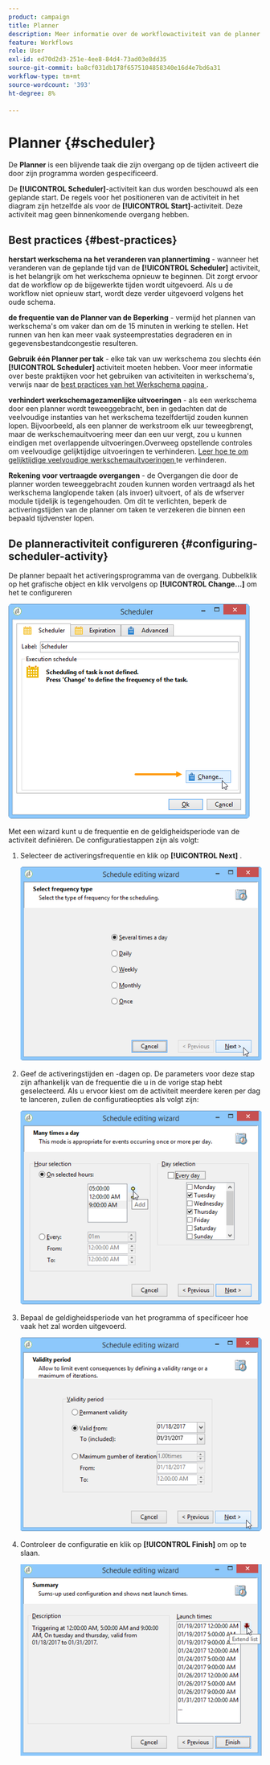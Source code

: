 ```yaml
---
product: campaign
title: Planner
description: Meer informatie over de workflowactiviteit van de planner
feature: Workflows
role: User
exl-id: ed70d2d3-251e-4ee8-84d4-73ad03e8dd35
source-git-commit: ba8cf031db178f6575104858340e16d4e7bd6a31
workflow-type: tm+mt
source-wordcount: '393'
ht-degree: 8%

---
```


# Planner {#scheduler}



De **Planner** is een blijvende taak die zijn overgang op de tijden activeert die door zijn programma worden gespecificeerd.

De **[!UICONTROL Scheduler]**-activiteit kan dus worden beschouwd als een geplande start. De regels voor het positioneren van de activiteit in het diagram zijn hetzelfde als voor de **[!UICONTROL Start]**-activiteit. Deze activiteit mag geen binnenkomende overgang hebben.

## Best practices {#best-practices}

**herstart werkschema na het veranderen van plannertiming** - wanneer het veranderen van de geplande tijd van de **[!UICONTROL Scheduler]** activiteit, is het belangrijk om het werkschema opnieuw te beginnen. Dit zorgt ervoor dat de workflow op de bijgewerkte tijden wordt uitgevoerd. Als u de workflow niet opnieuw start, wordt deze verder uitgevoerd volgens het oude schema.

**de frequentie van de Planner van de Beperking** - vermijd het plannen van werkschema&#39;s om vaker dan om de 15 minuten in werking te stellen. Het runnen van hen kan meer vaak systeemprestaties degraderen en in gegevensbestandcongestie resulteren.

**Gebruik één Planner per tak** - elke tak van uw werkschema zou slechts één **[!UICONTROL Scheduler]** activiteit moeten hebben. Voor meer informatie over beste praktijken voor het gebruiken van activiteiten in werkschema&#39;s, verwijs naar de [ best practices van het Werkschema pagina ](workflow-best-practices.md#using-activities).

**verhindert werkschemagezamenlijke uitvoeringen** - als een werkschema door een planner wordt teweeggebracht, ben in gedachten dat de veelvoudige instanties van het werkschema tezelfdertijd zouden kunnen lopen. Bijvoorbeeld, als een planner de werkstroom elk uur teweegbrengt, maar de werkschemauitvoering meer dan een uur vergt, zou u kunnen eindigen met overlappende uitvoeringen.Overweeg opstellende controles om veelvoudige gelijktijdige uitvoeringen te verhinderen. [ Leer hoe te om gelijktijdige veelvoudige werkschemauitvoeringen ](monitor-workflow-execution.md#preventing-simultaneous-multiple-executions) te verhinderen.

**Rekening voor vertraagde overgangen** - de Overgangen die door de planner worden teweeggebracht zouden kunnen worden vertraagd als het werkschema langlopende taken (als invoer) uitvoert, of als de wfserver module tijdelijk is tegengehouden. Om dit te verlichten, beperk de activeringstijden van de planner om taken te verzekeren die binnen een bepaald tijdvenster lopen.

## De planneractiviteit configureren {#configuring-scheduler-activity}

De planner bepaalt het activeringsprogramma van de overgang. Dubbelklik op het grafische object en klik vervolgens op **[!UICONTROL Change...]** om het te configureren

![](assets/s_user_segmentation_scheduler.png)

Met een wizard kunt u de frequentie en de geldigheidsperiode van de activiteit definiëren. De configuratiestappen zijn als volgt:

1. Selecteer de activeringsfrequentie en klik op **[!UICONTROL Next]** .

   ![](assets/s_user_segmentation_scheduler2.png)

1. Geef de activeringstijden en -dagen op. De parameters voor deze stap zijn afhankelijk van de frequentie die u in de vorige stap hebt geselecteerd. Als u ervoor kiest om de activiteit meerdere keren per dag te lanceren, zullen de configuratieopties als volgt zijn:

   ![](assets/s_user_segmentation_scheduler3.png)

1. Bepaal de geldigheidsperiode van het programma of specificeer hoe vaak het zal worden uitgevoerd.

   ![](assets/s_user_segmentation_scheduler4.png)

1. Controleer de configuratie en klik op **[!UICONTROL Finish]** om op te slaan.

   ![](assets/s_user_segmentation_scheduler5.png)
